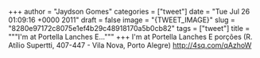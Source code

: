 
+++
author = "Jaydson Gomes"
categories = ["tweet"]
date = "Tue Jul 26 01:09:16 +0000 2011"
draft = false
image = "{TWEET_IMAGE}"
slug = "8280e97172c8075e1ef4b29c48918170a5b0cb82"
tags = ["tweet"]
title = """I'm at Portella Lanches E..."""
+++
I'm at Portella Lanches E porções (R. Atílio Supertti, 407-447 - Vila Nova, Porto Alegre) http://4sq.com/qAzhoW
